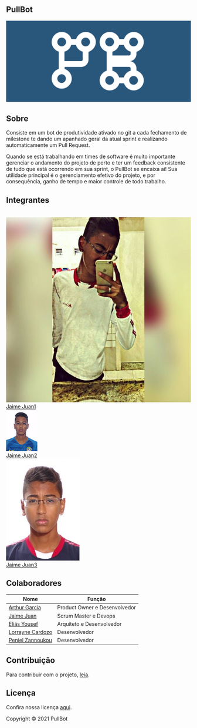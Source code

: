 ## PullBot

<img src="imagens/logo.png" width="auto" height="auto">

## Sobre
Consiste em um bot de produtividade ativado no git a cada fechamento de milestone te dando um apanhado geral da atual sprint e realizando automaticamente um Pull Request. 

Quando se está trabalhando em times de software é muito importante gerenciar o andamento do projeto de perto e ter um feedback consistente de tudo que está ocorrendo em sua sprint, o PullBot se encaixa aí! Sua utilidade principal é o gerenciamento efetivo do projeto, e por consequência, ganho de tempo e maior controle de todo trabalho.

## Integrantes

<br>
<div class="container">
  <div class="row">
    <div class="col-sm container-img">
        <img src="assets/img/1.jpg" alt="..." class="img-thumbnail image">
            <div class="middle">
              <div class="text">
                <a href="https://github.com/JaimeJuan11">Jaime Juan1</a>
              </div>
            </div>
    </div>
    <div class="col-sm container-img">
      <img src="assets/img/2.jpg" alt="..." class="img-thumbnail image">  
          <div class="middle">
            <div class="text">
            <a href="https://github.com/JaimeJuan11">Jaime Juan2</a>
            </div>
          </div>
    </div>
    <div class="col-sm container-img">
    <img src="assets/img/3.jpg" alt="..." class="img-thumbnail image">
        <div class="middle">
          <div class="text">
          <a href="https://github.com/JaimeJuan11">Jaime Juan3</a>
          </div>
        </div>
    </div>
  </div>

## Colaboradores
|Nome|  Função| 
|----|--------|
[Arthur Garcia](https://github.com/ArthurMeloG)| Product Owner e Desenvolvedor|
[Jaime Juan](https://github.com/JaimeJuan11)| Scrum Master e Devops|
[Eliás Yousef](https://github.com/ingridSCarvalho)| Arquiteto e Desenvolvedor|
[Lorrayne Cardozo](https://github.com/LorrayneCardozo)| Desenvolvedor|
[Peniel Zannoukou](https://github.com/eliasyousef00)| Desenvolvedor|
## Contribuição

Para contribuir com o projeto, [leia](https://github.com/fga-eps-mds/PullBot/blob/master/CONTRIBUTING.md).

## Licença
Confira nossa licença [aqui](https://github.com/fga-eps-mds/PullBot/blob/master/LICENSE).

Copyright &copy; 2021 PullBot
